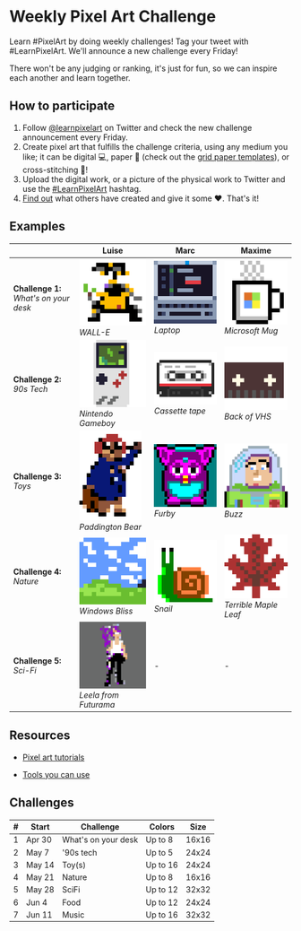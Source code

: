 # Weekly Pixel Art Challenge

Learn #PixelArt by doing weekly challenges! Tag your tweet with #LearnPixelArt. We'll announce a new challenge every Friday!

There won't be any judging or ranking, it's just for fun, so we can inspire each another and learn together.

## How to participate

1. Follow [@learnpixelart](https://twitter.com/learnpixelart) on Twitter and check the new challenge announcement every Friday.
2. Create pixel art that fulfills the challenge criteria, using any medium you like; it can be digital 💻, paper 📄 (check out the [grid paper templates](grid-paper)), or cross-stitching 🧵!
3. Upload the digital work, or a picture of the physical work to Twitter and use the [#LearnPixelArt](https://twitter.com/search?q=%23LearnPixelArt) hashtag.
4. [Find out](https://twitter.com/search?q=%23learnpixelart) what others have created and give it some ❤. That's it!

## Examples

|  | Luise | Marc | Maxime |
| - | - | - | - |
| **Challenge 1:** <br/>*What's on your desk* | ![WALL-E by Luise](challenges/challenge1/walle-pixelartchallenge.png) <br/>*WALL-E* | ![Laptop by Marc](challenges/challenge1/laptop-marcduiker.png)<br/>*Laptop* | ![Microsoft Mug by Maxime](challenges/challenge1/MicrosoftMug.png)<br/>*Microsoft Mug* |
| **Challenge 2:** <br/>*90s Tech* | ![Nintendo Gameboy](challenges/challenge2/nintendo-gameboy.png)<br/>*Nintendo Gameboy* | ![Cassette tape](challenges/challenge2/cassette-tape-marcduiker.png)<br/>*Cassette tape* | ![Back of a VHS](challenges/challenge2/VHSTapeBack.gif)<br/>*Back of VHS* |
| **Challenge 3:** <br/>*Toys* | ![Paddington Bear](challenges/challenge3/Paddington-LuiseFreese.png)<br/>*Paddington Bear* | ![Furby](challenges/challenge3/furby-marcduiker.png)<br/>*Furby* | ![Buzz](challenges/challenge3/buzzed-maxime.png)<br/>*Buzz* |
| **Challenge 4:** <br/>*Nature* | ![Bliss](challenges/challenge4/bliss.png)<br/>*Windows Bliss* | ![Snail](challenges/challenge4/snail_marcduiker.gif)<br/>*Snail* | ![Horrible Maple Leaf](challenges/challenge4/LowResolutionMapleLeaf.png)<br/>*Terrible Maple Leaf* |
| **Challenge 5:** <br/>*Sci-Fi* | ![Leela](challenges/challenge5/leela.png)<br/>*Leela from Futurama* | - | - |

## Resources

* [Pixel art tutorials](https://lospec.com/articles/pixel-art-where-to-start/)

* [Tools you can use](https://lospec.com/pixel-art-software-list)

## Challenges

| # | Start | Challenge | Colors | Size
| - | - | - | - | -
| 1 | Apr 30 | What's on your desk | Up to 8 | 16x16
| 2 | May 7 | '90s tech | Up to 5 | 24x24
| 3 | May 14 | Toy(s) | Up to 16 | 24x24
| 4 | May 21 | Nature | Up to 8 | 16x16
| 5 | May 28 | SciFi | Up to 12 | 32x32
| 6 | Jun 4 | Food | Up to 12 | 24x24
| 7 | Jun 11 | Music | Up to 16 | 32x32
